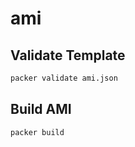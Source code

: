 # ami
## Validate Template

```sh
packer validate ami.json
```

## Build AMI 

```sh
packer build

```
  